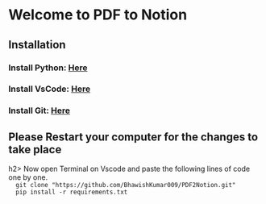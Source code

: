 <h1> Welcome to PDF to Notion </h1>
<h2> Installation </h2>
<h3>Install Python: <a href="https://www.python.org/downloads/">Here</a> </h3>
<h3>Install VsCode: <a href="https://code.visualstudio.com/download">Here</a></h3>
<h3>Install Git: <a href="https://git-scm.com/downloads">Here</a></h3>
<h2> Please Restart your computer for the changes to take place</h2>h2>
Now open Terminal on Vscode and paste the following lines of code one by one.
<code>
  git clone "https://github.com/BhawishKumar009/PDF2Notion.git"
  pip install -r requirements.txt
</code>

